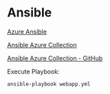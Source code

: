# Ansible

[Azure Ansible](https://docs.microsoft.com/en-us/azure/developer/ansible/)

[Ansible Azure Collection](https://docs.ansible.com/ansible/latest/collections/azure/azcollection/index.html#plugins-in-azure-azcollection)

[Ansible Azure Collection - GitHub](https://github.com/ansible-collections/azure)

Execute Playbook:

```
ansible-playbook webapp.yml
```
